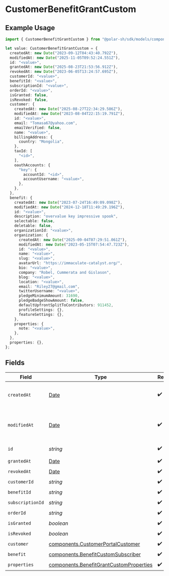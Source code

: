 # CustomerBenefitGrantCustom

## Example Usage

```typescript
import { CustomerBenefitGrantCustom } from "@polar-sh/sdk/models/components";

let value: CustomerBenefitGrantCustom = {
  createdAt: new Date("2023-09-12T04:43:40.792Z"),
  modifiedAt: new Date("2025-11-05T09:52:24.551Z"),
  id: "<value>",
  grantedAt: new Date("2025-08-23T21:53:56.912Z"),
  revokedAt: new Date("2023-06-05T13:24:57.695Z"),
  customerId: "<value>",
  benefitId: "<value>",
  subscriptionId: "<value>",
  orderId: "<value>",
  isGranted: false,
  isRevoked: false,
  customer: {
    createdAt: new Date("2025-08-27T22:34:29.586Z"),
    modifiedAt: new Date("2023-08-04T22:15:19.791Z"),
    id: "<value>",
    email: "Tomasa67@yahoo.com",
    emailVerified: false,
    name: "<value>",
    billingAddress: {
      country: "Mongolia",
    },
    taxId: [
      "<id>",
    ],
    oauthAccounts: {
      "key": {
        accountId: "<id>",
        accountUsername: "<value>",
      },
    },
  },
  benefit: {
    createdAt: new Date("2023-07-24T16:49:09.098Z"),
    modifiedAt: new Date("2024-12-18T11:49:29.196Z"),
    id: "<value>",
    description: "overvalue key impressive spook",
    selectable: false,
    deletable: false,
    organizationId: "<value>",
    organization: {
      createdAt: new Date("2025-09-04T07:29:51.061Z"),
      modifiedAt: new Date("2023-05-15T07:54:47.723Z"),
      id: "<value>",
      name: "<value>",
      slug: "<value>",
      avatarUrl: "https://immaculate-catalyst.org/",
      bio: "<value>",
      company: "Robel, Cummerata and Gislason",
      blog: "<value>",
      location: "<value>",
      email: "Riley27@gmail.com",
      twitterUsername: "<value>",
      pledgeMinimumAmount: 31690,
      pledgeBadgeShowAmount: false,
      defaultUpfrontSplitToContributors: 911452,
      profileSettings: {},
      featureSettings: {},
    },
    properties: {
      note: "<value>",
    },
  },
  properties: {},
};
```

## Fields

| Field                                                                                              | Type                                                                                               | Required                                                                                           | Description                                                                                        |
| -------------------------------------------------------------------------------------------------- | -------------------------------------------------------------------------------------------------- | -------------------------------------------------------------------------------------------------- | -------------------------------------------------------------------------------------------------- |
| `createdAt`                                                                                        | [Date](https://developer.mozilla.org/en-US/docs/Web/JavaScript/Reference/Global_Objects/Date)      | :heavy_check_mark:                                                                                 | Creation timestamp of the object.                                                                  |
| `modifiedAt`                                                                                       | [Date](https://developer.mozilla.org/en-US/docs/Web/JavaScript/Reference/Global_Objects/Date)      | :heavy_check_mark:                                                                                 | Last modification timestamp of the object.                                                         |
| `id`                                                                                               | *string*                                                                                           | :heavy_check_mark:                                                                                 | The ID of the object.                                                                              |
| `grantedAt`                                                                                        | [Date](https://developer.mozilla.org/en-US/docs/Web/JavaScript/Reference/Global_Objects/Date)      | :heavy_check_mark:                                                                                 | N/A                                                                                                |
| `revokedAt`                                                                                        | [Date](https://developer.mozilla.org/en-US/docs/Web/JavaScript/Reference/Global_Objects/Date)      | :heavy_check_mark:                                                                                 | N/A                                                                                                |
| `customerId`                                                                                       | *string*                                                                                           | :heavy_check_mark:                                                                                 | N/A                                                                                                |
| `benefitId`                                                                                        | *string*                                                                                           | :heavy_check_mark:                                                                                 | N/A                                                                                                |
| `subscriptionId`                                                                                   | *string*                                                                                           | :heavy_check_mark:                                                                                 | N/A                                                                                                |
| `orderId`                                                                                          | *string*                                                                                           | :heavy_check_mark:                                                                                 | N/A                                                                                                |
| `isGranted`                                                                                        | *boolean*                                                                                          | :heavy_check_mark:                                                                                 | N/A                                                                                                |
| `isRevoked`                                                                                        | *boolean*                                                                                          | :heavy_check_mark:                                                                                 | N/A                                                                                                |
| `customer`                                                                                         | [components.CustomerPortalCustomer](../../models/components/customerportalcustomer.md)             | :heavy_check_mark:                                                                                 | N/A                                                                                                |
| `benefit`                                                                                          | [components.BenefitCustomSubscriber](../../models/components/benefitcustomsubscriber.md)           | :heavy_check_mark:                                                                                 | N/A                                                                                                |
| `properties`                                                                                       | [components.BenefitGrantCustomProperties](../../models/components/benefitgrantcustomproperties.md) | :heavy_check_mark:                                                                                 | N/A                                                                                                |